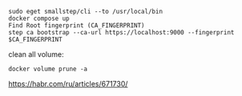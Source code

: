 ```shell
sudo eget smallstep/cli --to /usr/local/bin
docker compose up
Find Root fingerprint (CA_FINGERPRINT)
step ca bootstrap --ca-url https://localhost:9000 --fingerprint $CA_FINGERPRINT
```

clean all volume:
```shell
docker volume prune -a
```


https://habr.com/ru/articles/671730/
